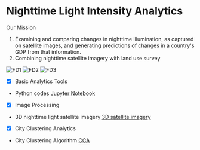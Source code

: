 # Nighttime Light Intensity Analytics
Our Mission
1. Examining and comparing changes in nighttime illumination, as captured on satellite images, and generating predictions of changes in a country's GDP from that information.
2. Combining nighttime satellite imagery with land use survey

  ![FD1](https://github.com/hayashiyus/nighttime_light_intensity_analytics/blob/master/image/fractal1.png "Fractal Dimension1")
  ![FD2](https://github.com/hayashiyus/nighttime_light_intensity_analytics/blob/master/image/fractal2.png "Fractal Dimension2")
  ![FD3](https://github.com/hayashiyus/nighttime_light_intensity_analytics/blob/master/image/fractal3.png "Fractal Dimension3")

- [x] Basic Analytics Tools
 - Python codes
  [Jupyter Notebook](https://github.com/hayashiyus/nighttime_light_intensity_analytics/blob/master/ipynb/nighttime_light_intensity_analysis.ipynb "Jupyter Notebook")

- [x] Image Processing
 - 3D nighttime light satellite imagery
  [3D satellite imagery](http://hayashiyusuke.sub.jp/info/rglmodel.html "3D Imagery")

- [x] City Clustering Analytics
 - City Clustering Algorithm
  [CCA](http://www.pnas.org/content/105/48/18702.full.pdf "CCA")
